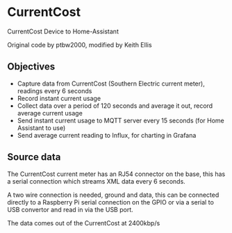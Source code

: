 # CurrentCost
CurrentCost Device to Home-Assistant

Original code by ptbw2000, modified by Keith Ellis

## Objectives
* Capture data from CurrentCost (Southern Electric current meter), readings every 6 seconds
* Record instant current usage
* Collect data over a period of 120 seconds and average it out, record average current usage
* Send instant current usage to MQTT server every 15 seconds (for Home Assistant to use)
* Send average current reading to Influx, for charting in Grafana

## Source data
The CurrentCost current meter has an RJ54 connector on the base, this has a serial connection which streams XML data every 6 seconds.

A two wire connection is needed, ground and data, this can be connected directly to a Raspberry Pi serial connection on the GPIO or via a serial to USB convertor and read in via the USB port.

The data comes out of the CurrentCost at 2400kbp/s